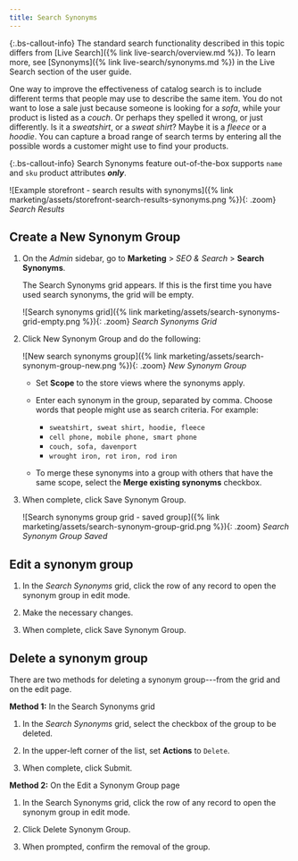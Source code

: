 ```yaml
---
title: Search Synonyms
---
```


{:.bs-callout-info}
The standard search functionality described in this topic differs from [Live Search]({% link live-search/overview.md %}). To learn more, see [Synonyms]({% link live-search/synonyms.md %}) in the Live Search section of the user guide.

One way to improve the effectiveness of catalog search is to include different terms that people may use to describe the same item. You do not want to lose a sale just because someone is looking for a _sofa_, while your product is listed as a _couch_. Or perhaps they spelled it wrong, or just differently. Is it a _sweatshirt_, or a _sweat shirt_? Maybe it is a _fleece_ or a _hoodie_. You can capture a broad range of search terms by entering all the possible words a customer might use to find your products.

{:.bs-callout-info}
Search Synonyms feature out-of-the-box supports `name` and `sku` product attributes **_only_**.

![Example storefront - search results with synonyms]({% link marketing/assets/storefront-search-results-synonyms.png %}){: .zoom}
_Search Results_

## Create a New Synonym Group

1. On the _Admin_ sidebar, go to **Marketing** > _SEO & Search_ > **Search Synonyms**.

   The Search Synonyms grid appears. If this is the first time you have used search synonyms, the grid will be empty.

    ![Search synonyms grid]({% link marketing/assets/search-synonyms-grid-empty.png %}){: .zoom}
    _Search Synonyms Grid_

1. Click <span class="btn">New Synonym Group</span> and do the following:

    ![New search synonyms group]({% link marketing/assets/search-synonym-group-new.png %}){: .zoom}
    _New Synonym Group_

   - Set **Scope** to the store views where the synonyms apply.

   - Enter each synonym in the group, separated by comma. Choose words that people might use as search criteria. For example:

      - `sweatshirt, sweat shirt, hoodie, fleece`
      - `cell phone, mobile phone, smart phone`
      - `couch, sofa, davenport`
      - `wrought iron, rot iron, rod iron`

   - To merge these synonyms into a group with others that have the same scope, select the **Merge existing synonyms** checkbox.

1. When complete, click <span class="btn">Save Synonym Group</span>.

    ![Search synonyms group grid - saved group]({% link marketing/assets/search-synonym-group-grid.png %}){: .zoom}
    _Search Synonym Group Saved_

## Edit a synonym group

1. In the _Search Synonyms_ grid, click the row of any record to open the synonym group in edit mode.

1. Make the necessary changes.

1. When complete, click <span class="btn">Save Synonym Group</span>.

## Delete a synonym group

There are two methods for deleting a synonym group---from the grid and on the edit page.

**Method 1:** In the Search Synonyms grid

1. In the _Search Synonyms_ grid, select the checkbox of the group to be deleted.

1. In the upper-left corner of the list, set **Actions** to `Delete`.

1. When complete, click <span class="btn">Submit</span>.

**Method 2:** On the Edit a Synonym Group page

1. In the Search Synonyms grid, click the row of any record to open the synonym group in edit mode.

1. Click <span class="btn">Delete Synonym Group</span>.

1. When prompted, confirm the removal of the group.
